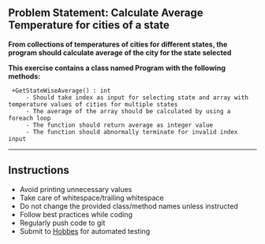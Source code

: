 ## Problem Statement: Calculate Average Temperature for cities of a state

**From collections of temperatures of cities for different states, the program should calculate average of the city for the state selected**

**This exercise contains a class named Program with the following methods:**

     +GetStateWiseAverage() : int  
         - Should take index as input for selecting state and array with temperature values of cities for multiple states
         - The average of the array should be calculated by using a foreach loop 
         - The function should return average as integer value
         - The function should abnormally terminate for invalid index input

------------------------------------------------------
     

## Instructions

- Avoid printing unnecessary values
- Take care of whitespace/trailing whitespace
- Do not change the provided class/method names unless instructed
- Follow best practices while coding
- Regularly push code to git
- Submit to [Hobbes](https:\\hobbes-ust.stackroute.in) for automated testing
